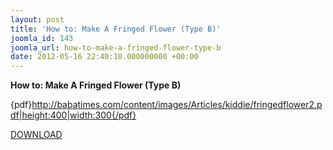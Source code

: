 ```yaml
---
layout: post
title: 'How to: Make A Fringed Flower (Type B)'
joomla_id: 143
joomla_url: how-to-make-a-fringed-flower-type-b
date: 2012-05-16 22:40:10.000000000 +00:00
---
```



**How to: Make A Fringed Flower (Type B)**

{pdf}http://babatimes.com/content/images/Articles/kiddie/fringedflower2.pdf|height:400|width:300{/pdf}

[DOWNLOAD](images/Articles/kiddie/fringedflower2.pdf)

